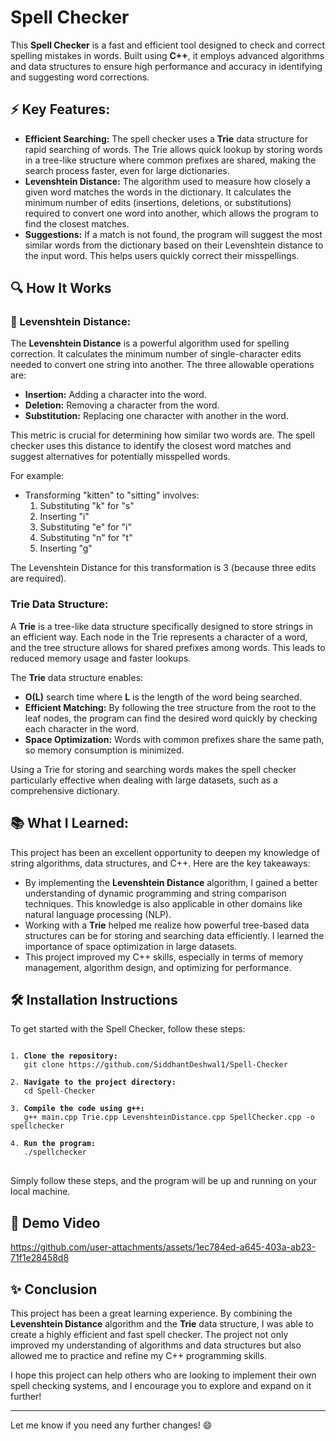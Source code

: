 #  Spell Checker

This **Spell Checker** is a fast and efficient tool designed to check and correct spelling mistakes in words. Built using **C++**, it employs advanced algorithms and data structures to ensure high performance and accuracy in identifying and suggesting word corrections.

## ⚡ Key Features:
<ul>
  <li><strong>Efficient Searching:</strong> The spell checker uses a <strong>Trie</strong> data structure for rapid searching of words. The Trie allows quick lookup by storing words in a tree-like structure where common prefixes are shared, making the search process faster, even for large dictionaries.</li>
  <li><strong>Levenshtein Distance:</strong> The algorithm used to measure how closely a given word matches the words in the dictionary. It calculates the minimum number of edits (insertions, deletions, or substitutions) required to convert one word into another, which allows the program to find the closest matches.</li>
  <li><strong>Suggestions:</strong> If a match is not found, the program will suggest the most similar words from the dictionary based on their Levenshtein distance to the input word. This helps users quickly correct their misspellings.</li>
</ul>

## 🔍 How It Works

### 🧠 Levenshtein Distance:
The **Levenshtein Distance** is a powerful algorithm used for spelling correction. It calculates the minimum number of single-character edits needed to convert one string into another. The three allowable operations are:
<ul>
  <li><strong>Insertion:</strong> Adding a character into the word.</li>
  <li><strong>Deletion:</strong> Removing a character from the word.</li>
  <li><strong>Substitution:</strong> Replacing one character with another in the word.</li>
</ul>

This metric is crucial for determining how similar two words are. The spell checker uses this distance to identify the closest word matches and suggest alternatives for potentially misspelled words.

For example:
- Transforming "kitten" to "sitting" involves:
  1. Substituting "k" for "s"
  2. Inserting "i"
  3. Substituting "e" for "i"
  4. Substituting "n" for "t"
  5. Inserting "g"

The Levenshtein Distance for this transformation is 3 (because three edits are required).

### Trie Data Structure:
A **Trie** is a tree-like data structure specifically designed to store strings in an efficient way. Each node in the Trie represents a character of a word, and the tree structure allows for shared prefixes among words. This leads to reduced memory usage and faster lookups.

The **Trie** data structure enables:
- **O(L)** search time where **L** is the length of the word being searched.
- **Efficient Matching:** By following the tree structure from the root to the leaf nodes, the program can find the desired word quickly by checking each character in the word.
- **Space Optimization:** Words with common prefixes share the same path, so memory consumption is minimized.

Using a Trie for storing and searching words makes the spell checker particularly effective when dealing with large datasets, such as a comprehensive dictionary.

## 📚 What I Learned:
This project has been an excellent opportunity to deepen my knowledge of string algorithms, data structures, and C++. Here are the key takeaways:
<ul>
  <li>By implementing the <strong>Levenshtein Distance</strong> algorithm, I gained a better understanding of dynamic programming and string comparison techniques. This knowledge is also applicable in other domains like natural language processing (NLP).</li>
  <li>Working with a <strong>Trie</strong> helped me realize how powerful tree-based data structures can be for storing and searching data efficiently. I learned the importance of space optimization in large datasets.</li>
  <li>This project improved my C++ skills, especially in terms of memory management, algorithm design, and optimizing for performance.</li>
</ul>

## 🛠️ Installation Instructions

To get started with the Spell Checker, follow these steps:

<pre>
<code>
1. <strong>Clone the repository:</strong>
   git clone https://github.com/SiddhantDeshwal1/Spell-Checker

2. <strong>Navigate to the project directory:</strong>
   cd Spell-Checker

3. <strong>Compile the code using g++:</strong>
   g++ main.cpp Trie.cpp LevenshteinDistance.cpp SpellChecker.cpp -o spellchecker

4. <strong>Run the program:</strong>
   ./spellchecker
</code>
</pre>

Simply follow these steps, and the program will be up and running on your local machine.

## 🎥 Demo Video

https://github.com/user-attachments/assets/1ec784ed-a645-403a-ab23-71f1e28458d8

## ✨ Conclusion

This project has been a great learning experience. By combining the **Levenshtein Distance** algorithm and the **Trie** data structure, I was able to create a highly efficient and fast spell checker. The project not only improved my understanding of algorithms and data structures but also allowed me to practice and refine my C++ programming skills.

I hope this project can help others who are looking to implement their own spell checking systems, and I encourage you to explore and expand on it further!

---

Let me know if you need any further changes! 😄
